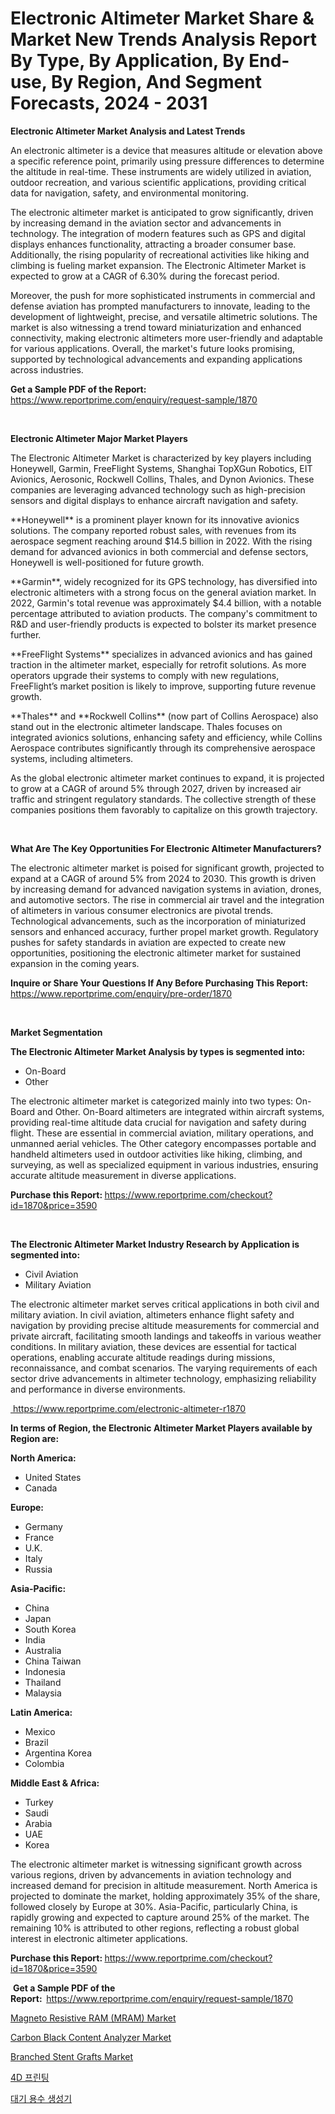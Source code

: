 <p><h1>Electronic Altimeter Market Share & Market New Trends Analysis Report By Type, By Application, By End-use, By Region, And Segment Forecasts, 2024 - 2031</h1></p><p><strong>Electronic Altimeter Market Analysis and Latest Trends</strong></p>
<p><p>An electronic altimeter is a device that measures altitude or elevation above a specific reference point, primarily using pressure differences to determine the altitude in real-time. These instruments are widely utilized in aviation, outdoor recreation, and various scientific applications, providing critical data for navigation, safety, and environmental monitoring.</p><p>The electronic altimeter market is anticipated to grow significantly, driven by increasing demand in the aviation sector and advancements in technology. The integration of modern features such as GPS and digital displays enhances functionality, attracting a broader consumer base. Additionally, the rising popularity of recreational activities like hiking and climbing is fueling market expansion. The Electronic Altimeter Market is expected to grow at a CAGR of 6.30% during the forecast period. </p><p>Moreover, the push for more sophisticated instruments in commercial and defense aviation has prompted manufacturers to innovate, leading to the development of lightweight, precise, and versatile altimetric solutions. The market is also witnessing a trend toward miniaturization and enhanced connectivity, making electronic altimeters more user-friendly and adaptable for various applications. Overall, the market's future looks promising, supported by technological advancements and expanding applications across industries.</p></p>
<p><strong>Get a Sample PDF of the Report:&nbsp;</strong> <a href="https://www.reportprime.com/enquiry/request-sample/1870">https://www.reportprime.com/enquiry/request-sample/1870</a></p>
<p>&nbsp;</p>
<p><strong>Electronic Altimeter Major Market Players</strong></p>
<p><p>The Electronic Altimeter Market is characterized by key players including Honeywell, Garmin, FreeFlight Systems, Shanghai TopXGun Robotics, EIT Avionics, Aerosonic, Rockwell Collins, Thales, and Dynon Avionics. These companies are leveraging advanced technology such as high-precision sensors and digital displays to enhance aircraft navigation and safety.</p><p>**Honeywell** is a prominent player known for its innovative avionics solutions. The company reported robust sales, with revenues from its aerospace segment reaching around $14.5 billion in 2022. With the rising demand for advanced avionics in both commercial and defense sectors, Honeywell is well-positioned for future growth.</p><p>**Garmin**, widely recognized for its GPS technology, has diversified into electronic altimeters with a strong focus on the general aviation market. In 2022, Garmin's total revenue was approximately $4.4 billion, with a notable percentage attributed to aviation products. The company's commitment to R&D and user-friendly products is expected to bolster its market presence further.</p><p>**FreeFlight Systems** specializes in advanced avionics and has gained traction in the altimeter market, especially for retrofit solutions. As more operators upgrade their systems to comply with new regulations, FreeFlight’s market position is likely to improve, supporting future revenue growth.</p><p>**Thales** and **Rockwell Collins** (now part of Collins Aerospace) also stand out in the electronic altimeter landscape. Thales focuses on integrated avionics solutions, enhancing safety and efficiency, while Collins Aerospace contributes significantly through its comprehensive aerospace systems, including altimeters.</p><p>As the global electronic altimeter market continues to expand, it is projected to grow at a CAGR of around 5% through 2027, driven by increased air traffic and stringent regulatory standards. The collective strength of these companies positions them favorably to capitalize on this growth trajectory.</p></p>
<p>&nbsp;</p>
<p><strong>What Are The Key Opportunities For Electronic Altimeter Manufacturers?</strong></p>
<p><p>The electronic altimeter market is poised for significant growth, projected to expand at a CAGR of around 5% from 2024 to 2030. This growth is driven by increasing demand for advanced navigation systems in aviation, drones, and automotive sectors. The rise in commercial air travel and the integration of altimeters in various consumer electronics are pivotal trends. Technological advancements, such as the incorporation of miniaturized sensors and enhanced accuracy, further propel market growth. Regulatory pushes for safety standards in aviation are expected to create new opportunities, positioning the electronic altimeter market for sustained expansion in the coming years.</p></p>
<p><strong>Inquire or Share Your Questions If Any Before Purchasing This Report:</strong> <a href="https://www.reportprime.com/enquiry/pre-order/1870">https://www.reportprime.com/enquiry/pre-order/1870</a></p>
<p>&nbsp;</p>
<p><strong>Market Segmentation</strong></p>
<p><strong>The Electronic Altimeter Market Analysis by types is segmented into:</strong></p>
<p><ul><li>On-Board</li><li>Other</li></ul></p>
<p><p>The electronic altimeter market is categorized mainly into two types: On-Board and Other. On-Board altimeters are integrated within aircraft systems, providing real-time altitude data crucial for navigation and safety during flight. These are essential in commercial aviation, military operations, and unmanned aerial vehicles. The Other category encompasses portable and handheld altimeters used in outdoor activities like hiking, climbing, and surveying, as well as specialized equipment in various industries, ensuring accurate altitude measurement in diverse applications.</p></p>
<p><strong>Purchase this Report:&nbsp;</strong><a href="https://www.reportprime.com/checkout?id=1870&price=3590">https://www.reportprime.com/checkout?id=1870&price=3590</a></p>
<p>&nbsp;</p>
<p><strong>The Electronic Altimeter Market Industry Research by Application is segmented into:</strong></p>
<p><ul><li>Civil Aviation</li><li>Military Aviation</li></ul></p>
<p><p>The electronic altimeter market serves critical applications in both civil and military aviation. In civil aviation, altimeters enhance flight safety and navigation by providing precise altitude measurements for commercial and private aircraft, facilitating smooth landings and takeoffs in various weather conditions. In military aviation, these devices are essential for tactical operations, enabling accurate altitude readings during missions, reconnaissance, and combat scenarios. The varying requirements of each sector drive advancements in altimeter technology, emphasizing reliability and performance in diverse environments.</p></p>
<p><a href="https://www.reportprime.com/electronic-altimeter-r1870">&nbsp;https://www.reportprime.com/electronic-altimeter-r1870</a></p>
<p><strong>In terms of Region, the Electronic Altimeter Market Players available by Region are:</strong></p>
<p>
    <p> <strong> North America: </strong>
        <ul>
            <li>United States</li>
            <li>Canada</li>
        </ul>
        </p> 
    <p> <strong> Europe: </strong>
        <ul>
            <li>Germany</li>
            <li>France</li>
            <li>U.K.</li>
            <li>Italy</li>
            <li>Russia</li>
        </ul>
        </p> 
    <p> <strong> Asia-Pacific: </strong>
        <ul>
            <li>China</li>
            <li>Japan</li>
            <li>South Korea</li>
            <li>India</li>
            <li>Australia</li>
            <li>China Taiwan</li>
            <li>Indonesia</li>
            <li>Thailand</li>
            <li>Malaysia</li>
        </ul>
        </p> 
    <p> <strong> Latin America: </strong>
        <ul>
            <li>Mexico</li>
            <li>Brazil</li>
            <li>Argentina Korea</li>
            <li>Colombia</li>
        </ul>
        </p> 
    <p> <strong> Middle East & Africa: </strong>
        <ul>
            <li>Turkey</li>
            <li>Saudi</li>
            <li>Arabia</li>
            <li>UAE</li>
            <li>Korea</li>
        </ul>
    </p>
    </p>
<p><p>The electronic altimeter market is witnessing significant growth across various regions, driven by advancements in aviation technology and increased demand for precision in altitude measurement. North America is projected to dominate the market, holding approximately 35% of the share, followed closely by Europe at 30%. Asia-Pacific, particularly China, is rapidly growing and expected to capture around 25% of the market. The remaining 10% is attributed to other regions, reflecting a robust global interest in electronic altimeter applications.</p></p>
<p><strong>Purchase this Report: </strong><a href="https://www.reportprime.com/checkout?id=1870&price=3590">https://www.reportprime.com/checkout?id=1870&price=3590</a></p>
<p>&nbsp;<strong>Get a Sample PDF of the Report:&nbsp;&nbsp;</strong><a href="https://www.reportprime.com/enquiry/request-sample/1870">https://www.reportprime.com/enquiry/request-sample/1870</a></p>
<p><strong></strong></p>
<p><p><a href="https://www.linkedin.com/pulse/magneto-resistive-ram-mram-market-global-regional-analysis-focus-p5fyf?trackingId=VV%2F3OjSCTuGC4UhqsbWe5Q%3D%3D">Magneto Resistive RAM (MRAM) Market</a></p><p><a href="https://issuu.com/reportprime-2/docs/carbon-black-content-analyzer-marke_cb10801eaf10ce">Carbon Black Content Analyzer Market</a></p><p><a href="https://medium.com/@rontaybrewer02024/branched-stent-grafts-industry-forecast-market-shifts-and-strategic-imperatives-2024-2031-6972067fed56">Branched Stent Grafts Market</a></p><p><a href="https://medium.com/@aishahocikgt/4d-%ED%94%84%EB%A6%B0%ED%8C%85-%EC%8B%9C%EC%9E%A5-%EB%8F%99%ED%96%A5-%ED%83%90%EC%83%89-%EA%B8%80%EB%A1%9C%EB%B2%8C-%ED%8A%B8%EB%A0%8C%EB%93%9C%EC%99%80-%EB%AF%B8%EB%9E%98-%EC%84%B1%EC%9E%A5-%EC%A0%84%EB%A7%9D-2024-2031-%EC%9D%84-151%ED%8E%98%EC%9D%B4%EC%A7%80%EC%97%90-%EA%B1%B8%EC%B3%90-%EB%8B%A4%EB%A3%A8%EC%97%88%EC%8A%B5%EB%8B%88%EB%8B%A4-4e46814ebd5c">4D 프린팅</a></p><p><a href="https://medium.com/@aishahocikgt/%EB%8C%80%EA%B8%B0-%EC%A4%91-%EC%88%98%EC%86%8C-%EC%83%9D%EC%84%B1%EA%B8%B0-%EC%8B%9C%EC%9E%A5-2024%EB%85%84%EB%B6%80%ED%84%B0-2031%EB%85%84%EA%B9%8C%EC%A7%80%EC%9D%98-%EC%82%B0%EC%97%85-%EB%8F%99%ED%96%A5-%EB%B0%8F-%EC%98%88%EC%B8%A1-4c8817123a36">대기 용수 생성기</a></p></p>